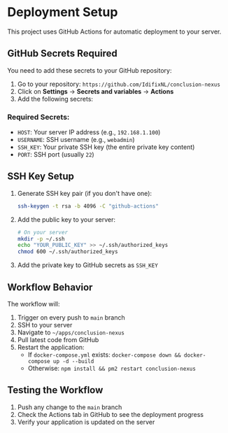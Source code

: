 # Deployment Setup

This project uses GitHub Actions for automatic deployment to your server.

## GitHub Secrets Required

You need to add these secrets to your GitHub repository:

1. Go to your repository: `https://github.com/IdifixNL/conclusion-nexus`
2. Click on **Settings** → **Secrets and variables** → **Actions**
3. Add the following secrets:

### Required Secrets:

- `HOST`: Your server IP address (e.g., `192.168.1.100`)
- `USERNAME`: SSH username (e.g., `webadmin`)
- `SSH_KEY`: Your private SSH key (the entire private key content)
- `PORT`: SSH port (usually `22`)

## SSH Key Setup

1. Generate SSH key pair (if you don't have one):
   ```bash
   ssh-keygen -t rsa -b 4096 -C "github-actions"
   ```

2. Add the public key to your server:
   ```bash
   # On your server
   mkdir -p ~/.ssh
   echo "YOUR_PUBLIC_KEY" >> ~/.ssh/authorized_keys
   chmod 600 ~/.ssh/authorized_keys
   ```

3. Add the private key to GitHub secrets as `SSH_KEY`

## Workflow Behavior

The workflow will:
1. Trigger on every push to `main` branch
2. SSH to your server
3. Navigate to `~/apps/conclusion-nexus`
4. Pull latest code from GitHub
5. Restart the application:
   - If `docker-compose.yml` exists: `docker-compose down && docker-compose up -d --build`
   - Otherwise: `npm install && pm2 restart conclusion-nexus`

## Testing the Workflow

1. Push any change to the `main` branch
2. Check the Actions tab in GitHub to see the deployment progress
3. Verify your application is updated on the server 